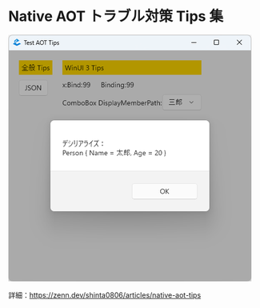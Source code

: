 # Native AOT トラブル対策 Tips 集

![実行イメージ](Run.png)

詳細：https://zenn.dev/shinta0806/articles/native-aot-tips
